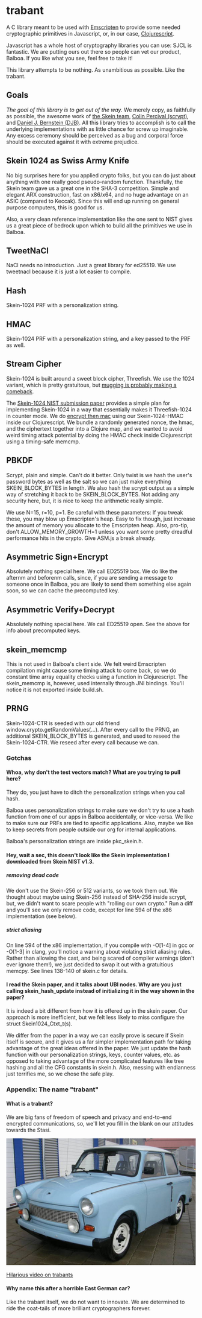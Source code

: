 # trabant
A C library meant to be used with [Emscripten](https://github.com/kripken/emscripten) to provide some needed cryptographic primitives in Javascript, or, in our case, [Clojurescript](https://github.com/clojure/clojurescript).

Javascript has a whole host of cryptography libraries you can use: SJCL is fantastic. We are putting ours out there so people can vet our product, Balboa. If you like what you see, feel free to take it!

This library attempts to be nothing. As unambitious as possible. Like the trabant.

## Goals

*The goal of this library is to get out of the way.* We merely copy, as faithfully as possible, the awesome work of [the Skein team](https://www.schneier.com/skein-team.html), [Colin Percival (scrypt)](http://www.tarsnap.com/scrypt.html), and [Daniel J. Bernstein (DJB)](http://tweetnacl.cr.yp.to/). All this library tries to accomplish is to call the underlying implementations with as little chance for screw up imaginable. Any excess ceremony should be perceived as a bug and corporal force should be executed against it with extreme prejudice.

## Skein 1024 as Swiss Army Knife 
No big surprises here for you applied crypto folks, but you can do just about anything with one really good pseudo-random function. Thankfully, the Skein team gave us a great one in the SHA-3 competition. Simple and elegant ARX construction, fast on x86/x64, and no huge advantage on an ASIC (compared to Keccak). Since this will end up running on general purpose computers, this is good for us.

Also, a very clean reference implementation like the one sent to NIST gives us a great piece of bedrock upon which to build all the primitives we use in Balboa.

## TweetNaCl
NaCl needs no introduction. Just a great library for ed25519. We use tweetnacl because it is just a lot easier to compile.

## Hash
Skein-1024 PRF with a personalization string.

## HMAC
Skein-1024 PRF with a personalization string, and a key passed to the PRF as well.

## Stream Cipher
Skein-1024 is built around a sweet block cipher, Threefish. We use the 1024 variant, which is pretty gratuitous, but [mugging is probably making a comeback](https://www.youtube.com/watch?v=NDQoMv4WBlc&t=54s).

The [Skein-1024 NIST submission paper](http://www.skein-hash.info/sites/default/files/skein1.3.pdf) provides a simple plan for implementing Skein-1024 in a way that essentially makes it Threefish-1024 in counter mode. We do [encrypt then mac](http://www.thoughtcrime.org/blog/the-cryptographic-doom-principle/) using our Skein-1024-HMAC inside our Clojurescript. We bundle a randomly generated nonce, the hmac, and the ciphertext together into a Clojure map, and we wanted to avoid weird timing attack potential by doing the HMAC check inside Clojurescript using a timing-safe memcmp.

## PBKDF
Scrypt, plain and simple. Can't do it better. Only twist is we hash the user's password bytes as well as the salt so we can just make everything SKEIN_BLOCK_BYTES in length. We also hash the scrypt output as a simple way of stretching it back to be SKEIN_BLOCK_BYTES. Not adding any security here, but, it is nice to keep the arithmetic really simple.

We use N=15, r=10, p=1. Be careful with these parameters: If you tweak these, you may blow up Emscripten's heap. Easy to fix though, just increase the amount of memory you allocate to the Emscripten heap. Also, pro-tip, don't ALLOW_MEMORY_GROWTH=1 unless you want some pretty dreadful performance hits in the crypto. Give ASM.js a break already.

## Asymmetric Sign+Encrypt
Absolutely nothing special here. We call ED25519 box. We do like the afternm and beforenm calls, since, if you are sending a message to someone once in Balboa, you are likely to send them something else again soon, so we can cache the precomputed key.

## Asymmetric Verify+Decrypt
Absolutely nothing special here. We call ED25519 open. See the above for info about precomputed keys.

## skein_memcmp
This is not used in Balboa's client side. We felt weird Emscripten compilation might cause some timing attack to come back, so we do constant time array equality checks using a function in Clojurescript. The skein_memcmp is, however, used internally through JNI bindings. You'll notice it is not exported inside build.sh.

## PRNG
Skein-1024-CTR is seeded with our old friend window.crypto.getRandomValues(...). After every call to the PRNG, an additional SKEIN_BLOCK_BYTES is generated, and used to reseed the Skein-1024-CTR. We reseed after every call because we can.

### Gotchas
#### Whoa, why don't the test vectors match? What are you trying to pull here?
They do, you just have to ditch the personalization strings when you call hash.

Balboa uses personalization strings to make sure we don't try to use a hash function from one of our apps in Balboa accidentally, or vice-versa. We like to make sure our PRFs are tied to specific applications. Also, maybe we like to keep secrets from people outside our org for internal applications.

Balboa's personalization strings are inside pkc_skein.h.

#### Hey, wait a sec, this doesn't look like the Skein implementation I downloaded from Skein NIST v1.3.
##### removing dead code
We don't use the Skein-256 or 512 variants, so we took them out. We thought about maybe using Skein-256 instead of SHA-256 inside scrypt, but, we didn't want to scare people with "rolling our own crypto." Run a diff and you'll see we only remove code, except for line 594 of the x86 implementation (see below). 

##### strict aliasing
On line 594 of the x86 implementation, if you compile with -O[1-4] in gcc or -O[1-3] in clang, you'll notice a warning about violating strict aliasing rules. Rather than allowing the cast, and being scared of compiler warnings (don't ever ignore them!), we just decided to swap it out with a gratuitious memcpy. See lines 138-140 of skein.c for details.

#### I read the Skein paper, and it talks about UBI nodes. Why are you just calling skein_hash_update instead of initializing it in the way shown in the paper?
It is indeed a bit different from how it is offered up in the skein paper. Our approach is more inefficient, but we felt less likely to miss configure the struct Skein1024_Ctxt_t(s).

We differ from the paper in a way we can easily prove is secure if Skein itself is secure, and it gives us a far simpler implementation path for taking advantage of the great ideas offered in the paper. We just update the hash function with our personalization strings, keys, counter values, etc. as opposed to taking advantage of the more complicated features like tree hashing and all the CFG constants in skein.h. Also, messing with endianness just terrifies me, so we chose the safe play.

### Appendix: The name "trabant"
#### What is a trabant?
We are big fans of freedom of speech and privacy and end-to-end encrypted communications, so, we'll let you fill in the blank on our attitudes towards the Stasi.

![trabant](trabant.jpg)

[Hilarious video on trabants](https://youtu.be/cqWqF56aZtc?t=3m47s)

#### Why name this after a horrible East German car?
Like the trabant itself, we do not want to innovate. We are determined to ride the coat-tails of more brilliant cryptographers forever.
